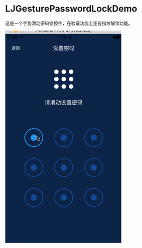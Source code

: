 # LJGesturePasswordLockDemo
这是一个手势滑动密码锁控件，在验证功能上还有指纹解锁功能。

![gif](https://github.com/dabaosodmi0420/LJGesturePasswordLockDemo/blob/master/123.gif)
